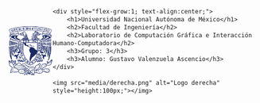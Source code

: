 <div style="display: flex; align-items: center; justify-content: space-between;">
    <img src="media/izquierda.png" alt="Logo izquierda" style="height:100px;"></img>
    
    <div style="flex-grow:1; text-align:center;">
        <h1>Universidad Nacional Autónoma de México</h1>
        <h2>Facultad de Ingeniería</h2>
        <h2>Laboratorio de Computación Gráfica e Interacción Humano-Computadora</h2>
        <h3>Grupo: 3</h3>
        <h3>Alumno: Gustavo Valenzuela Ascencio</h3>
    </div>
    
    <img src="media/derecha.png" alt="Logo derecha" style="height:100px;"></img>
</div>
